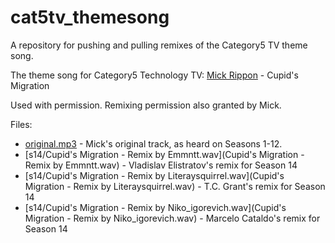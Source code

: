 # cat5tv_themesong
A repository for pushing and pulling remixes of the Category5 TV theme song.

The theme song for Category5 Technology TV: [Mick Rippon](https://mickrippon.com) - Cupid's Migration

Used with permission. Remixing permission also granted by Mick.

Files:
  - [original.mp3](original.mp3) - Mick's original track, as heard on Seasons 1-12.
  - [s14/Cupid's Migration - Remix by Emmntt.wav](Cupid's Migration - Remix by Emmntt.wav) - Vladislav Elistratov's remix for Season 14
  - [s14/Cupid's Migration - Remix by Literaysquirrel.wav](Cupid's Migration - Remix by Literaysquirrel.wav) - T.C. Grant's remix for Season 14
  - [s14/Cupid's Migration - Remix by Niko_igorevich.wav](Cupid's Migration - Remix by Niko_igorevich.wav) - Marcelo Cataldo's remix for Season 14
 
